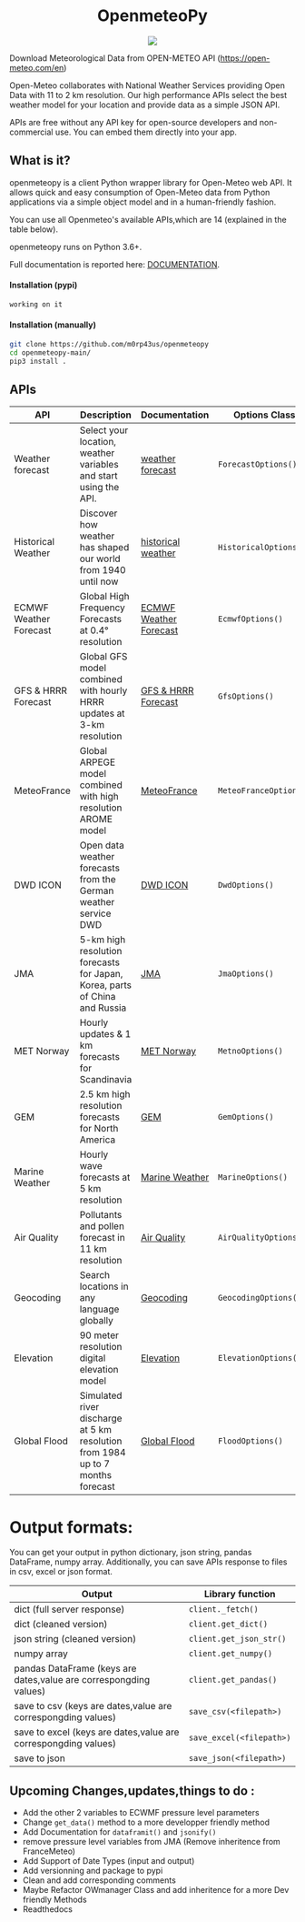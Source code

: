 <h1 align="center"> OpenmeteoPy </h1>

<p align="center">
  <img  src="https://cdn.substack.com/image/fetch/w_1360,c_limit,f_auto,q_auto:best,fl_progressive:steep/https%3A%2F%2Fbucketeer-e05bbc84-baa3-437e-9518-adb32be77984.s3.amazonaws.com%2Fpublic%2Fimages%2Ffd0d7953-5a9d-441c-b59f-4cde244503a1_934x461.png">
</p>

Download Meteorological Data from OPEN-METEO API (https://open-meteo.com/en)

Open-Meteo collaborates with National Weather Services providing Open Data with 11 to 2 km resolution. Our high performance APIs select the best weather model for your location and provide data as a simple JSON API.


APIs are free without any API key for open-source developers and non-commercial use. You can embed them directly into your app.

##  What is it?
openmeteopy is a client Python wrapper library for Open-Meteo  web API. It allows quick and easy consumption of Open-Meteo data from Python applications via a simple object model and in a human-friendly fashion.

You can use all Openmeteo's available APIs,which are 14 (explained in the table below).

openmeteopy runs on Python 3.6+.

Full documentation is reported here: [DOCUMENTATION](https://openmeteo-py.readthedocs.io/en/latest/index.html).

#### Installation (pypi)
```bash
working on it
```
#### Installation (manually)
```bash
git clone https://github.com/m0rp43us/openmeteopy
cd openmeteopy-main/
pip3 install .
```
## APIs
|API	            |Description|Documentation        |Options Class	|Hourly Class|Daily Class|15 Minutes Class|
|-----|--------|--------|--------|---------|---------|----------|
|Weather forecast | Select your location, weather variables and start using the API.|[weather forecast](/Readme/WEATHER_FORECAST.md) | ```ForecastOptions()``` | ```HourlyForecast()```|```DailyForecast()```|-|
|Historical Weather | Discover how weather has shaped our world from 1940 until now|[historical weather](/Readme/HISTORICAL_WEATHER.md) | ```HistoricalOptions()``` | ```HourlyHistorical()```|```DailyHistorical()```|-|
|ECMWF Weather Forecast | Global High Frequency Forecasts at 0.4° resolution |[ECMWF Weather Forecast](/Readme/ECMWF_Weather_Forecast.md)  |```EcmwfOptions()``` | ``` HourlyEcmwf()```|-|-|
|GFS & HRRR Forecast  |Global GFS model combined with hourly HRRR updates at 3-km resolution |[GFS & HRRR Forecast ](/Readme/GFS_HRRR_FORECAST.md) | ```GfsOptions()``` | ```HourlyGfs()```|```DailyGfs()```|-|
|MeteoFrance  |Global ARPEGE model combined with high resolution AROME model| [MeteoFrance ](/Readme/METEOFRANCE.md) | ```MeteoFranceOptions()``` | ```HourlyMeteoFrance()```|```DailyMeteoFrance()```|-|
|DWD ICON |Open data weather forecasts from the German weather service DWD |[DWD ICON](/Readme/DWD_ICON.md) | ```DwdOptions()``` | ```HourlyDwd()```|```DailyDwd()```|```FifteenMinutesDwd()```|
|JMA |5-km high resolution forecasts for Japan, Korea, parts of China and Russia |[JMA](/Readme/JMA.md) | ```JmaOptions()``` | ```HourlyJma()```|```DailyJma()```|-|
|MET Norway |Hourly updates & 1 km forecasts for Scandinavia| [MET Norway](/Readme/MET_Norway.md) | ```MetnoOptions()``` | ```HourlyMetno()```|-|-|
|GEM  | 2.5 km high resolution forecasts for North America|[GEM](/Readme/WEATHER_FORECAST.md) | ```GemOptions()``` | ```HourlyGem()```|```DailyGem()```|-|
|Marine Weather | Hourly wave forecasts at 5 km resolution|[Marine Weather](/Readme/MARINE_WEATHER.md) | ```MarineOptions()``` | ```HourlyMarine()```|```DailyMarine()```|-|
|Air Quality | Pollutants and pollen forecast in 11 km resolution|[Air Quality](/Readme/AIR_QUALITY.md) | ```AirQualityOptions()``` | ```HourlyAirQuality()```|-|-|
|Geocoding | Search locations in any language globally|[Geocoding](/Readme/GEOCODING.md) | ```GeocodingOptions()``` | - |-|-|
|Elevation | 90 meter resolution digital elevation model|[Elevation](/Readme/ELEVATION.md) | ```ElevationOptions()``` | -|-|-|
|Global Flood | Simulated river discharge at 5 km resolution from 1984 up to 7 months forecast|[Global Flood](/Readme/GLOBAL_FLOOD.md) | ```FloodOptions()``` | - |```DailyForecast()```|-|

# Output formats:

You can get your output in python dictionary, json string, pandas DataFrame, numpy array. Additionally, you can save APIs response to files in csv, excel or json format.

|Output | Library function |
|----|-----|
|dict (full server response) | ```client._fetch()```|
|dict (cleaned version) | ```client.get_dict()```|
|json string (cleaned version) |``client.get_json_str()``|
|numpy array |``client.get_numpy()``|
|pandas DataFrame (keys are dates,value are correspongding values) | ```client.get_pandas()```|
|save to csv (keys are dates,value are correspongding values)| ```save_csv(<filepath>)```|
|save to excel (keys are dates,value are correspongding values) | ```save_excel(<filepath>)```|
|save to json | ```save_json(<filepath>)```|



## Upcoming Changes,updates,things to do :

- Add the other 2 variables to ECWMF pressure level parameters
- Change ```get_data()``` method to a more developper friendly method
- Add Documentation for ```dataframit()``` and ```jsonify()```
- remove pressure level variables from JMA (Remove inheritence from FranceMeteo)
- Add Support of Date Types (input and output)
- Add versionning and package to pypi
- Clean and add corresponding comments
- Maybe Refactor OWmanager Class and add inheritence for a more Dev friendly Methods
- Readthedocs



